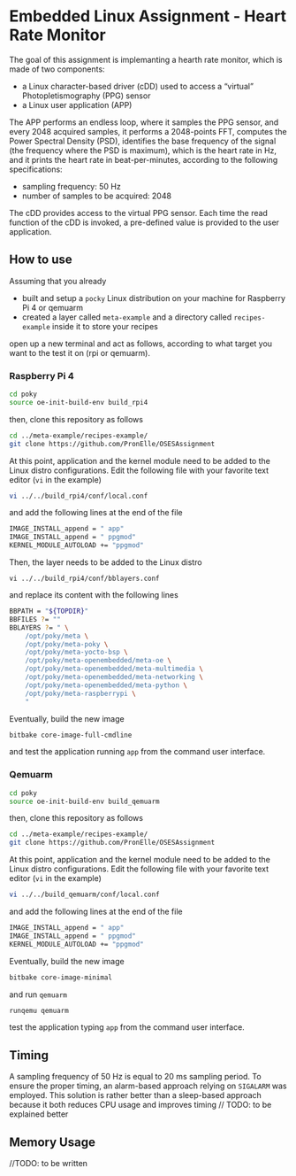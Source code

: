 # Embedded Linux Assignment - Heart Rate Monitor

The goal of this assignment is implemanting a hearth rate monitor, which is made of two components:

- a Linux character-based driver (cDD) used to access a “virtual” Photopletismography (PPG) sensor
- a Linux user application (APP)

The APP performs an endless loop, where it samples the PPG sensor, and every 2048 acquired samples, it performs a 2048-points FFT,  computes the Power Spectral Density (PSD), identifies the base frequency of the signal (the frequency where the PSD is maximum), which is the heart rate in Hz, and it prints the heart rate in beat-per-minutes, according to the following specifications: 

- sampling frequency: 50 Hz
- number of samples to be acquired: 2048

The cDD provides access to the virtual PPG sensor. Each time the read function of the cDD is invoked, a pre-defined value is provided to the user application.

## How to use

Assuming that you already 

-  built and setup a ```pocky``` Linux distribution on your machine for Raspberry Pi 4 or qemuarm
-  created a layer called ```meta-example``` and  a directory called ```recipes-example``` inside it to store your recipes

open up a new terminal and act as follows, according to what target you want to the test it on (rpi or qemuarm).

### Raspberry Pi 4

```bash
cd poky
source oe-init-build-env build_rpi4
```

then, clone this repository as follows

```bash
cd ../meta-example/recipes-example/
git clone https://github.com/PronElle/OSESAssignment
```

At this point, application and the kernel module need to be added to the Linux distro configurations. Edit the following file with your favorite text editor (```vi``` in the example)

```bash
vi ../../build_rpi4/conf/local.conf
```

and add the following lines at the end of the file

```bash
IMAGE_INSTALL_append = " app"
IMAGE_INSTALL_append = " ppgmod"
KERNEL_MODULE_AUTOLOAD += "ppgmod"
```

Then, the layer needs to be added to the Linux distro

```
vi ../../build_rpi4/conf/bblayers.conf
```

and replace its content with the following lines

```bash
BBPATH = "${TOPDIR}"
BBFILES ?= ""
BBLAYERS ?= " \
    /opt/poky/meta \
    /opt/poky/meta-poky \
    /opt/poky/meta-yocto-bsp \
    /opt/poky/meta-openembedded/meta-oe \
    /opt/poky/meta-openembedded/meta-multimedia \
    /opt/poky/meta-openembedded/meta-networking \
    /opt/poky/meta-openembedded/meta-python \
    /opt/poky/meta-raspberrypi \
    "
```

Eventually, build the new image

```bash
bitbake core-image-full-cmdline
```

and test the application running ```app``` from the command user interface.

### Qemuarm 

```bash
cd poky
source oe-init-build-env build_qemuarm
```

then, clone this repository as follows

```bash
cd ../meta-example/recipes-example/
git clone https://github.com/PronElle/OSESAssignment
```

At this point, application and the kernel module need to be added to the Linux distro configurations. Edit the following file with your favorite text editor (```vi``` in the example)

```bash
vi ../../build_qemuarm/conf/local.conf
```

and add the following lines at the end of the file

```bash
IMAGE_INSTALL_append = " app"
IMAGE_INSTALL_append = " ppgmod"
KERNEL_MODULE_AUTOLOAD += "ppgmod"
```

Eventually, build the new image

```bash
bitbake core-image-minimal
```

and run ```qemuarm```

```bash
runqemu qemuarm
```

test the application typing ```app``` from the command user interface.

## Timing

A sampling frequency of 50 Hz is equal to 20 ms sampling period. To ensure the proper timing, an alarm-based approach relying on ```SIGALARM``` was employed. This solution is rather better than a sleep-based approach because it both  reduces CPU usage and improves timing // TODO: to be explained better

## Memory Usage

//TODO: to be written